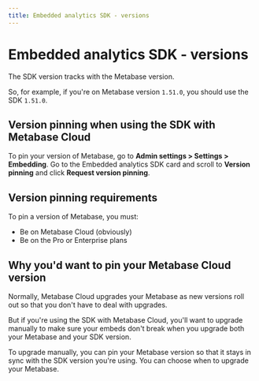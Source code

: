 ```yaml
---
title: Embedded analytics SDK - versions
---
```


# Embedded analytics SDK - versions

The SDK version tracks with the Metabase version.

So, for example, if you're on Metabase version `1.51.0`, you should use the SDK `1.51.0`.

## Version pinning when using the SDK with Metabase Cloud

To pin your version of Metabase, go to **Admin settings > Settings > Embedding**. Go to the Embedded analytics SDK card and scroll to **Version pinning** and click **Request version pinning**.

## Version pinning requirements

To pin a version of Metabase, you must:

- Be on Metabase Cloud (obviously)
- Be on the Pro or Enterprise plans

## Why you'd want to pin your Metabase Cloud version

Normally, Metabase Cloud upgrades your Metabase as new versions roll out so that you don't have to deal with upgrades.

But if you're using the SDK with Metabase Cloud, you'll want to upgrade manually to make sure your embeds don't break when you upgrade both your Metabase and your SDK version.

To upgrade manually, you can pin your Metabase version so that it stays in sync with the SDK version you're using. You can choose when to upgrade your Metabase.
